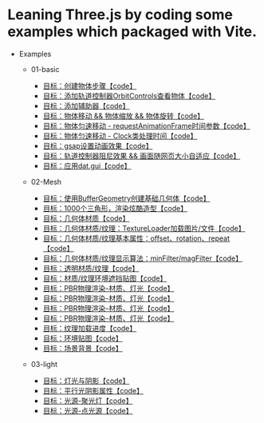 # Leaning Three.js by coding some examples which packaged with Vite.
- Examples
  - 01-basic
    - [目标：创建物体步骤](https://mcc1999.github.io/learning-threejs/src/pages/01-basic_01-main.html)<span style="color: purple"><a href=src/examples/01-basic/01-main.ts>【code】</a></span>
    - [目标：添加轨道控制器OrbitControls查看物体](https://mcc1999.github.io/learning-threejs/src/pages/01-basic_02-main.html)<span style="color: purple"><a href=src/examples/01-basic/02-main.ts>【code】</a></span>
    - [目标：添加辅助器](https://mcc1999.github.io/learning-threejs/src/pages/01-basic_03-main.html)<span style="color: purple"><a href=src/examples/01-basic/03-main.ts>【code】</a></span>
    - [目标：物体移动 && 物体缩放 && 物体旋转](https://mcc1999.github.io/learning-threejs/src/pages/01-basic_04-main.html)<span style="color: purple"><a href=src/examples/01-basic/04-main.ts>【code】</a></span>
    - [目标：物体匀速移动 - requestAnimationFrame时间参数](https://mcc1999.github.io/learning-threejs/src/pages/01-basic_05-main.html)<span style="color: purple"><a href=src/examples/01-basic/05-main.ts>【code】</a></span>
    - [目标：物体匀速移动 - Clock类处理时间](https://mcc1999.github.io/learning-threejs/src/pages/01-basic_06-main.html)<span style="color: purple"><a href=src/examples/01-basic/06-main.ts>【code】</a></span>
    - [目标：gsap设置动画效果](https://mcc1999.github.io/learning-threejs/src/pages/01-basic_07-main.html)<span style="color: purple"><a href=src/examples/01-basic/07-main.ts>【code】</a></span>
    - [目标：轨道控制器阻尼效果 && 画面随网页大小自适应](https://mcc1999.github.io/learning-threejs/src/pages/01-basic_08-main.html)<span style="color: purple"><a href=src/examples/01-basic/08-main.ts>【code】</a></span>
    - [目标：应用dat.gui](https://mcc1999.github.io/learning-threejs/src/pages/01-basic_09-main.html)<span style="color: purple"><a href=src/examples/01-basic/09-main.ts>【code】</a></span>

  - 02-Mesh
    - [目标：使用BufferGeometry创建基础几何体](https://mcc1999.github.io/learning-threejs/src/pages/02-Mesh_01-main.html)<span style="color: purple"><a href=src/examples/02-Mesh/01-main.ts>【code】</a></span>
    - [目标：1000个三角形，渲染炫酷造型](https://mcc1999.github.io/learning-threejs/src/pages/02-Mesh_02-main.html)<span style="color: purple"><a href=src/examples/02-Mesh/02-main.ts>【code】</a></span>
    - [目标：几何体材质](https://mcc1999.github.io/learning-threejs/src/pages/02-Mesh_03-main.html)<span style="color: purple"><a href=src/examples/02-Mesh/03-main.ts>【code】</a></span>
    - [目标：几何体材质/纹理：TextureLoader加载图片/文件](https://mcc1999.github.io/learning-threejs/src/pages/02-Mesh_04-main.html)<span style="color: purple"><a href=src/examples/02-Mesh/04-main.ts>【code】</a></span>
    - [目标：几何体材质/纹理基本属性：offset、rotation、repeat](https://mcc1999.github.io/learning-threejs/src/pages/02-Mesh_05-main.html)<span style="color: purple"><a href=src/examples/02-Mesh/05-main.ts>【code】</a></span>
    - [目标：几何体材质/纹理显示算法：minFilter/magFilter](https://mcc1999.github.io/learning-threejs/src/pages/02-Mesh_06-main.html)<span style="color: purple"><a href=src/examples/02-Mesh/06-main.ts>【code】</a></span>
    - [目标：透明材质/纹理](https://mcc1999.github.io/learning-threejs/src/pages/02-Mesh_07-main.html)<span style="color: purple"><a href=src/examples/02-Mesh/07-main.ts>【code】</a></span>
    - [目标：材质/纹理环境遮挡贴图](https://mcc1999.github.io/learning-threejs/src/pages/02-Mesh_08-main.html)<span style="color: purple"><a href=src/examples/02-Mesh/08-main.ts>【code】</a></span>
    - [目标：PBR物理渲染-材质、灯光](https://mcc1999.github.io/learning-threejs/src/pages/02-Mesh_09-main.html)<span style="color: purple"><a href=src/examples/02-Mesh/09-main.ts>【code】</a></span>
    - [目标：PBR物理渲染-材质、灯光](https://mcc1999.github.io/learning-threejs/src/pages/02-Mesh_10-main.html)<span style="color: purple"><a href=src/examples/02-Mesh/10-main.ts>【code】</a></span>
    - [目标：PBR物理渲染-材质、灯光](https://mcc1999.github.io/learning-threejs/src/pages/02-Mesh_11-main.html)<span style="color: purple"><a href=src/examples/02-Mesh/11-main.ts>【code】</a></span>
    - [目标：PBR物理渲染-材质、灯光](https://mcc1999.github.io/learning-threejs/src/pages/02-Mesh_12-main.html)<span style="color: purple"><a href=src/examples/02-Mesh/12-main.ts>【code】</a></span>
    - [目标：纹理加载进度](https://mcc1999.github.io/learning-threejs/src/pages/02-Mesh_13-main.html)<span style="color: purple"><a href=src/examples/02-Mesh/13-main.ts>【code】</a></span>
    - [目标：环境贴图](https://mcc1999.github.io/learning-threejs/src/pages/02-Mesh_14-main.html)<span style="color: purple"><a href=src/examples/02-Mesh/14-main.ts>【code】</a></span>
    - [目标：场景背景](https://mcc1999.github.io/learning-threejs/src/pages/02-Mesh_15-main.html)<span style="color: purple"><a href=src/examples/02-Mesh/15-main.ts>【code】</a></span>

  - 03-light
    - [目标：灯光与阴影](https://mcc1999.github.io/learning-threejs/src/pages/03-light_01-main.html)<span style="color: purple"><a href=src/examples/03-light/01-main.ts>【code】</a></span>
    - [目标：平行光阴影属性](https://mcc1999.github.io/learning-threejs/src/pages/03-light_02-main.html)<span style="color: purple"><a href=src/examples/03-light/02-main.ts>【code】</a></span>
    - [目标：光源-聚光灯](https://mcc1999.github.io/learning-threejs/src/pages/03-light_03-main.html)<span style="color: purple"><a href=src/examples/03-light/03-main.ts>【code】</a></span>
    - [目标：光源-点光源](https://mcc1999.github.io/learning-threejs/src/pages/03-light_04-main.html)<span style="color: purple"><a href=src/examples/03-light/04-main.ts>【code】</a></span>


